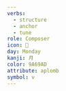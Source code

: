 ```yaml
---
verbs:
  - structure
  - anchor
  - tune
role: Composer
icon: 🎵
day: Monday
kanji: 月
color: 9A69AD
attribute: aplomb
symbol: ν
---
```

